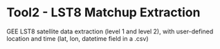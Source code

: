 # Tool2 - LST8 Matchup Extraction

GEE LST8 satellite data extraction (level 1 and level 2), with user-defined location and time (lat, lon, datetime field in a .csv)
